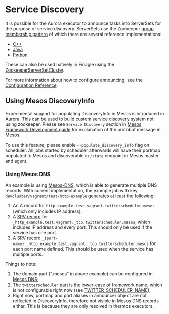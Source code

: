 Service Discovery
=================

It is possible for the Aurora executor to announce tasks into ServerSets for
the purpose of service discovery.  ServerSets use the Zookeeper [group membership pattern](http://zookeeper.apache.org/doc/trunk/recipes.html#sc_outOfTheBox)
of which there are several reference implementations:

  - [C++](https://github.com/apache/mesos/blob/master/src/zookeeper/group.cpp)
  - [Java](https://github.com/twitter/commons/blob/master/src/java/com/twitter/common/zookeeper/ServerSetImpl.java#L221)
  - [Python](https://github.com/twitter/commons/blob/master/src/python/twitter/common/zookeeper/serverset/serverset.py#L51)

These can also be used natively in Finagle using the [ZookeeperServerSetCluster](https://github.com/twitter/finagle/blob/master/finagle-serversets/src/main/scala/com/twitter/finagle/zookeeper/ZookeeperServerSetCluster.scala).

For more information about how to configure announcing, see the [Configuration Reference](../reference/configuration.md).

Using Mesos DiscoveryInfo
-------------------------
Experimental support for populating DiscoveryInfo in Mesos is introduced in Aurora. This can be used to build
custom service discovery system not using zookeeper. Please see `Service Discovery` section in
[Mesos Framework Development guide](http://mesos.apache.org/documentation/latest/app-framework-development-guide/) for
explanation of the protobuf message in Mesos.

To use this feature, please enable `--populate_discovery_info` flag on scheduler. All jobs started by scheduler
afterwards will have their portmap populated to Mesos and discoverable in `/state` endpoint in Mesos master and agent.

### Using Mesos DNS
An example is using [Mesos-DNS](https://github.com/mesosphere/mesos-dns), which is able to generate multiple DNS
records. With current implementation, the example job with key `devcluster/vagrant/test/http-example` generates at
least the following:

1. An A record for `http_example.test.vagrant.twitterscheduler.mesos` (which only includes IP address);
2. A [SRV record](https://en.wikipedia.org/wiki/SRV_record) for
 `_http_example.test.vagrant._tcp.twitterscheduler.mesos`, which includes IP address and every port. This should only
  be used if the service has one port.
3. A SRV record `_{port-name}._http_example.test.vagrant._tcp.twitterscheduler.mesos` for each port name
  defined. This should be used when the service has multiple ports.

Things to note:

1. The domain part (".mesos" in above example) can be configured in [Mesos DNS](http://mesosphere.github.io/mesos-dns/docs/configuration-parameters.html);
2. The `twitterscheduler` part is the lower-case of framework name, which is not configurable right now (see
   [TWITTER_SCHEDULER_NAME](https://github.com/apache/aurora/blob/master/src/main/java/org/apache/aurora/scheduler/mesos/CommandLineDriverSettingsModule.java#L98));
3. Right now, portmap and port aliases in announcer object are not reflected in DiscoveryInfo, therefore not visible in
   Mesos DNS records either. This is because they are only resolved in thermos executors.